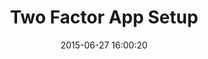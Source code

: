---
layout: post
title:  "Two Factor App Setup"
date:   2015-06-27 16:00:20
categories: GitHub
tags: user-assistance profile two-factor wizard
screenshot: github-personal-settings-13.jpg
---